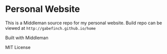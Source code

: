 # Personal Website

This is a Middleman source repo for my personal website.  Build repo can be viewed at
`http://gabefinch.github.io/home`

Built with Middleman

MIT License
